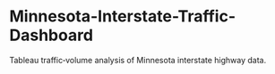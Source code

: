 # Minnesota-Interstate-Traffic-Dashboard
Tableau traffic‑volume analysis of Minnesota interstate highway data.
